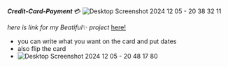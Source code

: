 ***Credit-Card-Payment*** :credit_card: ![Desktop Screenshot 2024 12 05 - 20 38 32 11](https://github.com/user-attachments/assets/756dd74a-a763-4bc3-89cf-478797240a74)

*here is link for my* *Beatiful*:sparkles:  *project* 
[here!](http://127.0.0.1:5500/index.html)
* you can write what you want on the card and put dates
* also flip the card
* ![Desktop Screenshot 2024 12 05 - 20 48 17 80](https://github.com/user-attachments/assets/0f2fa556-2629-4357-8732-f48ad4ecc32b)

